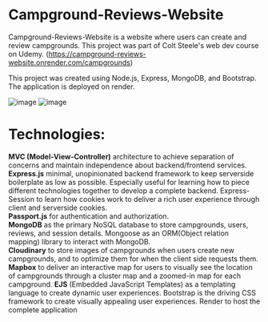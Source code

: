 # Campground-Reviews-Website
Campground-Reviews-Website is a website where users can create and review campgrounds. This project was part of Colt Steele's web dev course on Udemy.
(https://campground-reviews-website.onrender.com/campgrounds)

This project was created using Node.js, Express, MongoDB, and Bootstrap. The application is deployed on render.

![image](https://github.com/RuihaoWei95/Campground-Reviews-Website/assets/104181507/eb5b785c-ede3-4f7a-b2b1-d0744fe885e0)
![image](https://github.com/RuihaoWei95/Campground-Reviews-Website/assets/104181507/9b1c79b5-903a-4638-98fd-497e229aaeb5)

# Technologies:
**MVC (Model-View-Controller)** architecture to achieve separation of concerns and maintain independence about backend/frontend services. \
**Express.js** minimal, unopinionated backend framework to keep serverside boilerplate as low as possible. Especially useful for learning how to piece different technologies together to develop a complete backend. Express-Session to learn how cookies work to deliver a rich user experience through client and serverside cookies. \
**Passport.js** for authentication and authorization. \
**MongoDB** as the primary NoSQL database to store campgrounds, users, reviews, and session details. Mongoose as an ORM(Object relation mapping) library to interact with MongoDB. \
**Cloudinary** to store images of campgrounds when users create new campgrounds, and to optimize them for when the client side requests them. \
**Mapbox** to deliver an interactive map for users to visually see the location of campgrounds through a cluster map and a zoomed-in map for each campground.
**EJS** (Embedded JavaScript Templates) as a templating language to create dynamic user experiences. 
Bootstrap is the driving CSS framework to create visually appealing user experiences. 
Render to host the complete application
